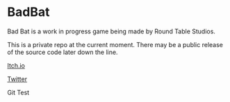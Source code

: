 # BadBat
Bad Bat is a work in progress game being made by Round Table Studios.

This is a private repo at the current moment. There may be a public release of the source code later down the line. 

[Itch.io](https://round-table-studios.itch.io/)

[Twitter](https://twitter.com/RoundTableStu)

Git Test
